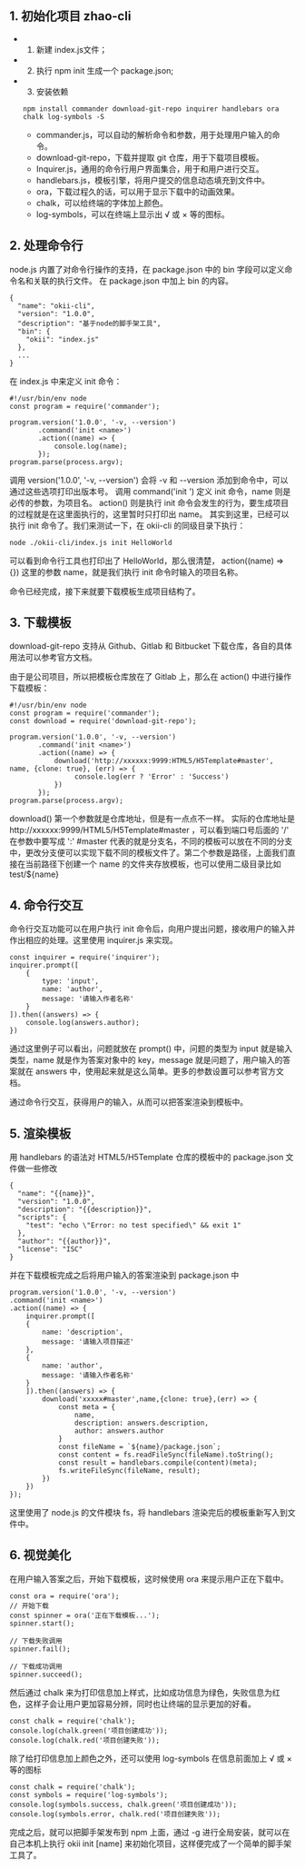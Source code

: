 ## 1. 初始化项目 zhao-cli
- 1. 新建 index.js文件；
- 2. 执行 npm init 生成一个 package.json;
- 3. 安装依赖 
  ```
  npm install commander download-git-repo inquirer handlebars ora chalk log-symbols -S
  ```

  * commander.js，可以自动的解析命令和参数，用于处理用户输入的命令。
  * download-git-repo，下载并提取 git 仓库，用于下载项目模板。
  * Inquirer.js，通用的命令行用户界面集合，用于和用户进行交互。
  * handlebars.js，模板引擎，将用户提交的信息动态填充到文件中。
  * ora，下载过程久的话，可以用于显示下载中的动画效果。
  * chalk，可以给终端的字体加上颜色。
  * log-symbols，可以在终端上显示出 √ 或 × 等的图标。
## 2. 处理命令行

node.js 内置了对命令行操作的支持，在 package.json 中的 bin 字段可以定义命令名和关联的执行文件。
在 package.json 中加上 bin 的内容。

```
{
  "name": "okii-cli",
  "version": "1.0.0",
  "description": "基于node的脚手架工具",
  "bin": {
    "okii": "index.js"
  },
  ...
}
```

在 index.js 中来定义 init 命令：

```
#!/usr/bin/env node
const program = require('commander');

program.version('1.0.0', '-v, --version')
       .command('init <name>')
       .action((name) => {
           console.log(name);
       });
program.parse(process.argv);
```

调用 version('1.0.0', '-v, --version') 会将 -v 和 --version 添加到命令中，可以通过这些选项打印出版本号。
调用 command('init <name>') 定义 init 命令，name 则是必传的参数，为项目名。
action() 则是执行 init 命令会发生的行为，要生成项目的过程就是在这里面执行的，这里暂时只打印出 name。
其实到这里，已经可以执行 init 命令了。我们来测试一下，在 okii-cli 的同级目录下执行：
```
node ./okii-cli/index.js init HelloWorld
```
可以看到命令行工具也打印出了 HelloWorld，那么很清楚， action((name) => {}) 这里的参数 name，就是我们执行 init 命令时输入的项目名称。

命令已经完成，接下来就要下载模板生成项目结构了。

## 3. 下载模板
download-git-repo 支持从 Github、Gitlab 和 Bitbucket 下载仓库，各自的具体用法可以参考官方文档。

由于是公司项目，所以把模板仓库放在了 Gitlab 上，那么在 action() 中进行操作下载模板：

```
#!/usr/bin/env node
const program = require('commander');
const download = require('download-git-repo');

program.version('1.0.0', '-v, --version')
       .command('init <name>')
       .action((name) => {
           download('http://xxxxxx:9999:HTML5/H5Template#master', name, {clone: true}, (err) => {
                console.log(err ? 'Error' : 'Success')
           })
       });
program.parse(process.argv);

```

download() 第一个参数就是仓库地址，但是有一点点不一样。
实际的仓库地址是 http://xxxxxx:9999/HTML5/H5Template#master ，可以看到端口号后面的 '/' 在参数中要写成 ':' #master 代表的就是分支名，不同的模板可以放在不同的分支中，更改分支便可以实现下载不同的模板文件了。第二个参数是路径，上面我们直接在当前路径下创建一个 name 的文件夹存放模板，也可以使用二级目录比如 test/${name}

## 4. 命令行交互

命令行交互功能可以在用户执行 init 命令后，向用户提出问题，接收用户的输入并作出相应的处理。这里使用 inquirer.js 来实现。
```
const inquirer = require('inquirer');
inquirer.prompt([
    {
        type: 'input',
        name: 'author',
        message: '请输入作者名称'
    }
]).then((answers) => {
    console.log(answers.author);
})
```

通过这里例子可以看出，问题就放在 prompt() 中，问题的类型为 input 就是输入类型，name 就是作为答案对象中的 key，message 就是问题了，用户输入的答案就在 answers 中，使用起来就是这么简单。更多的参数设置可以参考官方文档。

通过命令行交互，获得用户的输入，从而可以把答案渲染到模板中。

## 5. 渲染模板

用 handlebars 的语法对 HTML5/H5Template 仓库的模板中的 package.json 文件做一些修改

```
{
  "name": "{{name}}",
  "version": "1.0.0",
  "description": "{{description}}",
  "scripts": {
    "test": "echo \"Error: no test specified\" && exit 1"
  },
  "author": "{{author}}",
  "license": "ISC"
}
```

并在下载模板完成之后将用户输入的答案渲染到 package.json 中

```
program.version('1.0.0', '-v, --version')
.command('init <name>')
.action((name) => {
    inquirer.prompt([
    {
        name: 'description',
        message: '请输入项目描述'
    },
    {
        name: 'author',
        message: '请输入作者名称'
    }
    ]).then((answers) => {
        download('xxxxx#master',name,{clone: true},(err) => {
            const meta = {
                name,
                description: answers.description,
                author: answers.author
            }
            const fileName = `${name}/package.json`;
            const content = fs.readFileSync(fileName).toString();
            const result = handlebars.compile(content)(meta);
            fs.writeFileSync(fileName, result);
        })
    })
});
```
这里使用了 node.js 的文件模块 fs，将 handlebars 渲染完后的模板重新写入到文件中。

## 6. 视觉美化
在用户输入答案之后，开始下载模板，这时候使用 ora 来提示用户正在下载中。

```
const ora = require('ora');
// 开始下载
const spinner = ora('正在下载模板...');
spinner.start();

// 下载失败调用
spinner.fail();

// 下载成功调用
spinner.succeed();

```

然后通过 chalk 来为打印信息加上样式，比如成功信息为绿色，失败信息为红色，这样子会让用户更加容易分辨，同时也让终端的显示更加的好看。

```
const chalk = require('chalk');
console.log(chalk.green('项目创建成功'));
console.log(chalk.red('项目创建失败'));
```
除了给打印信息加上颜色之外，还可以使用 log-symbols 在信息前面加上 √ 或 × 等的图标

```
const chalk = require('chalk');
const symbols = require('log-symbols');
console.log(symbols.success, chalk.green('项目创建成功'));
console.log(symbols.error, chalk.red('项目创建失败'));

```




完成之后，就可以把脚手架发布到 npm 上面，通过 -g 进行全局安装，就可以在自己本机上执行 okii init [name] 来初始化项目，这样便完成了一个简单的脚手架工具了。